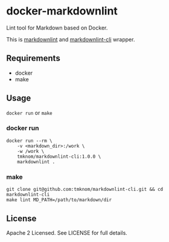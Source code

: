 # docker-markdownlint

Lint tool for Markdown based on Docker.

This is [markdownlint](https://github.com/DavidAnson/markdownlint)
and [markdownlint-cli](https://github.com/igorshubovych/markdownlint-cli) wrapper.

## Requirements

- docker
- make

## Usage

`docker run` or `make`

### docker run

```shell
docker run --rm \
    -v <markdown_dir>:/work \
    -w /work \
    tmknom/markdownlint-cli:1.0.0 \
    markdownlint .
```

### make

```shell
git clone git@github.com:tmknom/markdownlint-cli.git && cd markdownlint-cli
make lint MD_PATH=/path/to/markdown/dir
```

## License

Apache 2 Licensed. See LICENSE for full details.
